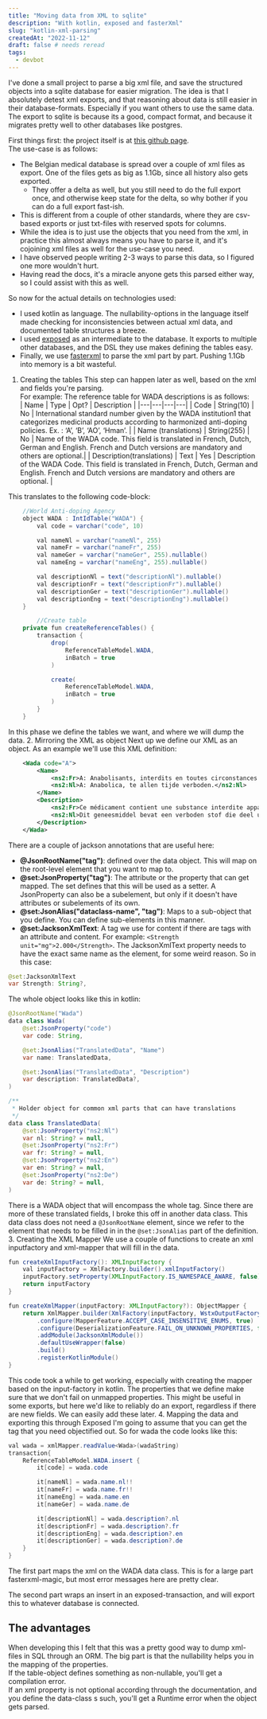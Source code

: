```yaml
---
title: "Moving data from XML to sqlite"
description: "With kotlin, exposed and fasterXml"
slug: "kotlin-xml-parsing"
createdAt: "2022-11-12"
draft: false # needs reread
tags:
  - devbot
---
```


I've done a small project to parse a big xml file, and save the structured objects into a sqlite database for easier migration. <!-- more -->
The idea is that I absolutely detest xml exports, and that reasoning about data is still easier in their database-formats. Especially if you want
others to use the same data.  
The export to sqlite is because its a good, compact format, and because it migrates pretty well to other databases like postgres.

First things first: the project itself is at [this github page](https://github.com/JensPenny/SamToSqlite).  
The use-case is as follows:

- The Belgian medical database is spread over a couple of xml files as export. One of the files gets as big as 1.1Gb, since all history also gets exported.
  - They offer a delta as well, but you still need to do the full export once, and otherwise keep state for the delta, so why bother if you can do a full export fast-ish.
- This is different from a couple of other standards, where they are csv-based exports or just txt-files with reserved spots for columns.
- While the idea is to just use the objects that you need from the xml, in practice this almost always means you have to parse it, and it's cojoining xml files as well for the use-case you need.
- I have observed people writing 2-3 ways to parse this data, so I figured one more wouldn't hurt.
- Having read the docs, it's a miracle anyone gets this parsed either way, so I could assist with this as well.

So now for the actual details on technologies used:

- I used kotlin as language. The nullability-options in the language itself made checking for inconsistencies between actual xml data, and documented table structures a breeze.
- I used [exposed](https://github.com/JetBrains/Exposed) as an intermediate to the database. It exports to multiple other databases, and the DSL they use makes defining the tables easy.
- Finally, we use [fasterxml](https://github.com/FasterXML/jackson) to parse the xml part by part. Pushing 1.1Gb into memory is a bit wasteful.

1. Creating the tables
   This step can happen later as well, based on the xml and fields you're parsing.  
   For example: The reference table for WADA descriptions is as follows:  
   | Name | Type | Opt? | Description |
   |---|---|---|---|
   | Code | String(10) | No | International standard number given by the WADA institution1 that categorizes medicinal products according to harmonized anti-doping policies. Ex. : ‘A’, ‘B’, ‘AO’, ‘Hman’. |
   | Name (translations) | String(255) | No | Name of the WADA code.
   This field is translated in French, Dutch, German and English.
   French and Dutch versions are mandatory and others are optional.|
   | Description(translations) | Text | Yes | Description of the WADA Code.
   This field is translated in French, Dutch, German and English.
   French and Dutch versions are mandatory and others are optional. |

This translates to the following code-block:

```java
    //World Anti-doping Agency
    object WADA : IntIdTable("WADA") {
        val code = varchar("code", 10)

        val nameNl = varchar("nameNl", 255)
        val nameFr = varchar("nameFr", 255)
        val nameGer = varchar("nameGer", 255).nullable()
        val nameEng = varchar("nameEng", 255).nullable()

        val descriptionNl = text("descriptionNl").nullable()
        val descriptionFr = text("descriptionFr").nullable()
        val descriptionGer = text("descriptionGer").nullable()
        val descriptionEng = text("descriptionEng").nullable()
    }

        //Create table
    private fun createReferenceTables() {
        transaction {
            drop(
                ReferenceTableModel.WADA,
                inBatch = true
            )

            create(
                ReferenceTableModel.WADA,
                inBatch = true
            )
        }
    }
```

In this phase we define the tables we want, and where we will dump the data. 2. Mirroring the XML as object
Next up we define our XML as an object. As an example we'll use this XML definition:

```xml
    <Wada code="A">
        <Name>
            <ns2:Fr>A: Anabolisants, interdits en toutes circonstances.</ns2:Fr>
            <ns2:Nl>A: Anabolica, te allen tijde verboden.</ns2:Nl>
        </Name>
        <Description>
            <ns2:Fr>Ce médicament contient une substance interdite appartenant à la catégorie des anabolisants.   Ce médicament contient au moins une substance toujours interdite (que ce soit dans le cadre ou non d’une compétition). Si vous devez prendre ce médicament pour des raisons médicales, une AUT est nécessaire.</ns2:Fr>
            <ns2:Nl>Dit geneesmiddel bevat een verboden stof die deel uitmaakt van de categorie anabole middelen.  Dit geneesmiddel bevat minstens één stof die altijd verboden is (zowel binnen als buiten wedstrijdverband). Als u dit geneesmiddel om medische redenen moet nemen, is een TTN vereist.</ns2:Nl>
        </Description>
    </Wada>
```

There are a couple of jackson annotations that are useful here:

- **@JsonRootName("tag")**: defined over the data object. This will map on the root-level element that you want to map to.
- **@set:JsonProperty("tag")**: The attribute or the property that can get mapped. The set defines that this will be used as a setter. A JsonProperty can also be a subelement, but only if it doesn't have attributes or subelements of its own.
- **@set:JsonAlias("dataclass-name", "tag")**: Maps to a sub-object that you define. You can define sub-elements in this manner.
- **@set:JacksonXmlText**: A tag we use for content if there are tags with an attribute and content. For example: `<Strength unit="mg">2.000</Strength>`. The JacksonXmlText property needs to have the exact same name as the element, for some weird reason. So in this case:

```java
@set:JacksonXmlText
var Strength: String?,
```

The whole object looks like this in kotlin:

```java
@JsonRootName("Wada")
data class Wada(
    @set:JsonProperty("code")
    var code: String,

    @set:JsonAlias("TranslatedData", "Name")
    var name: TranslatedData,

    @set:JsonAlias("TranslatedData", "Description")
    var description: TranslatedData?,
)

/**
 * Holder object for common xml parts that can have translations
 */
data class TranslatedData(
    @set:JsonProperty("ns2:Nl")
    var nl: String? = null,
    @set:JsonProperty("ns2:Fr")
    var fr: String? = null,
    @set:JsonProperty("ns2:En")
    var en: String? = null,
    @set:JsonProperty("ns2:De")
    var de: String? = null,
)
```

There is a WADA object that will encompass the whole tag. Since there are more of these translated fields, I broke this off in another data class.
This data class does not need a `@JsonRootName` element, since we refer to the element that needs to be filled in in the `@set:JsonAlias` part of the definition. 3. Creating the XML Mapper
We use a couple of functions to create an xml inputfactory and xml-mapper that will fill in the data.

```java
fun createXmlInputFactory(): XMLInputFactory {
    val inputFactory = XmlFactory.builder().xmlInputFactory()
    inputFactory.setProperty(XMLInputFactory.IS_NAMESPACE_AWARE, false)
    return inputFactory
}

fun createXmlMapper(inputFactory: XMLInputFactory?): ObjectMapper {
    return XmlMapper.builder(XmlFactory(inputFactory, WstxOutputFactory()))
        .configure(MapperFeature.ACCEPT_CASE_INSENSITIVE_ENUMS, true)
        .configure(DeserializationFeature.FAIL_ON_UNKNOWN_PROPERTIES, false)
        .addModule(JacksonXmlModule())
        .defaultUseWrapper(false)
        .build()
        .registerKotlinModule()
}
```

This code took a while to get working, especially with creating the mapper based on the input-factory in kotlin. The properties that we define make sure that we don't fail on unmapped properties. This might be useful in some exports, but here we'd like to reliably do an export, regardless if there are new fields. We can easily add these later. 4. Mapping the data and exporting this through Exposed
I'm going to assume that you can get the tag that you need objectified out. So for wada the code looks like this:

```java
val wada = xmlMapper.readValue<Wada>(wadaString)
transaction{
    ReferenceTableModel.WADA.insert {
        it[code] = wada.code

        it[nameNl] = wada.name.nl!!
        it[nameFr] = wada.name.fr!!
        it[nameEng] = wada.name.en
        it[nameGer] = wada.name.de

        it[descriptionNl] = wada.description?.nl
        it[descriptionFr] = wada.description?.fr
        it[descriptionEng] = wada.description?.en
        it[descriptionGer] = wada.description?.de
    }
}
```

The first part maps the xml on the WADA data class. This is for a large part fasterxml-magic, but most error messages here are pretty clear.

The second part wraps an insert in an exposed-transaction, and will export this to whatever database is connected.

## The advantages

When developing this I felt that this was a pretty good way to dump xml-files in SQL through an ORM. The big part is that the nullability helps you in the mapping of the properties.  
If the table-object defines something as non-nullable, you'll get a compilation error.  
If an xml property is not optional according through the documentation, and you define the data-class s such, you'll get a Runtime error when the object gets parsed.
